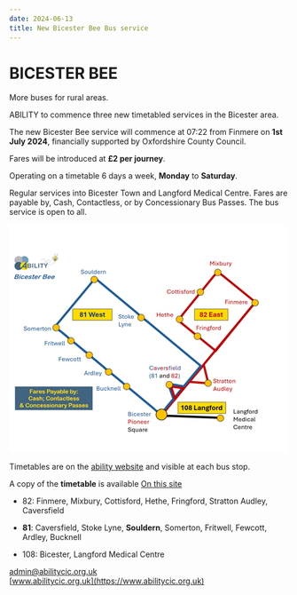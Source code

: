 ```yaml
---
date: 2024-06-13
title: New Bicester Bee Bus service
---
```



# BICESTER BEE

More buses for rural areas.

ABILITY to commence three new 
timetabled services in the Bicester area.


The new Bicester Bee service will commence at 
07:22 from Finmere on **1st July 2024**, financially 
supported by Oxfordshire County Council.


Fares will be introduced at **£2 per journey**.


Operating on a timetable 6 days a week, **Monday** to **Saturday**.

Regular
services into Bicester Town and Langford Medical Centre. Fares are
payable by, Cash, Contactless, or by Concessionary Bus Passes. The bus
service is open to all.

![map](bicester-bee-map-2024.png)

Timetables are on the [ability website](https://abilitycic.org.uk/) and visible at each bus stop.

A copy of the **timetable** is available [On this site](bicester-bee-timetable-2024.pdf)


 * 82: Finmere, Mixbury, Cottisford, Hethe, Fringford, Stratton Audley, Caversfield

 * **81**: Caversfield, Stoke Lyne, **Souldern**, Somerton, Fritwell, Fewcott, Ardley, Bucknell

 * 108: Bicester, Langford Medical Centre

[admin@abilitycic.org.uk](mailto:admin@abilitycic.org.uk)  
[www.abilitycic.org.uk](https://www.abilitycic.org.uk)


